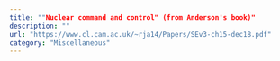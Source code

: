 ```yaml
---
title: ""Nuclear command and control" (from Anderson's book)"
description: ""
url: "https://www.cl.cam.ac.uk/~rja14/Papers/SEv3-ch15-dec18.pdf"
category: "Miscellaneous"
---
```

